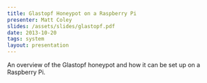 ```yaml
---
title: Glastopf Honeypot on a Raspberry Pi
presenter: Matt Coley
slides: /assets/slides/glastopf.pdf
date: 2013-10-20
tags: system
layout: presentation
---
```

An overview of the Glastopf honeypot and how it can be set up on a Raspberry Pi.
